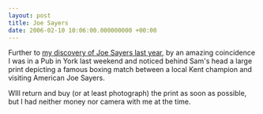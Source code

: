 ```yaml
---
layout: post
title: Joe Sayers
date: 2006-02-10 10:06:00.000000000 +00:00
---
```

Further to <a href="https://dominicsayers.blogspot.com/2005/11/flickr-goodness.html">my discovery of Joe Sayers last year</a>, by an amazing coincidence I was in a Pub in York last weekend and noticed behind Sam's head a large print depicting a famous boxing match between a local Kent champion and visiting American Joe Sayers.

WIll return and buy (or at least photograph) the print as soon as possible, but I had neither money nor camera with me at the time.
